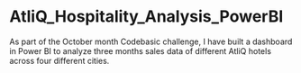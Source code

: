 # AtliQ_Hospitality_Analysis_PowerBI
As part of the October month Codebasic challenge, I have built a dashboard in Power BI to analyze three months sales data of different AtliQ hotels across four different cities.
